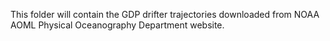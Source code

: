This folder will contain the GDP drifter trajectories downloaded from NOAA AOML Physical Oceanography Department website.